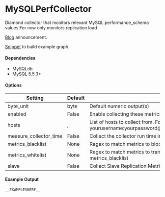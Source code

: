 <!--This file was generated from the python source
Please edit the source to make changes
-->
MySQLPerfCollector
=====


Diamond collector that monitors relevant MySQL performance_schema values
For now only monitors replication load

[Blog](http://bit.ly/PbSkbN) announcement.

[Snippet](http://bit.ly/SHwYhT) to build example graph.

#### Dependencies

 * MySQLdb
 * MySQL 5.5.3+


#### Options

Setting | Default | Description | Type
--------|---------|-------------|-----
byte_unit | byte | Default numeric output(s) | str
enabled | False | Enable collecting these metrics | bool
hosts | , | List of hosts to collect from. Format is yourusername:yourpassword@host:port/performance_schema[/nickname] | list
measure_collector_time | False | Collect the collector run time in ms | bool
metrics_blacklist | None | Regex to match metrics to block. Mutually exclusive with metrics_whitelist | NoneType
metrics_whitelist | None | Regex to match metrics to transmit. Mutually exclusive with metrics_blacklist | NoneType
slave | False | Collect Slave Replication Metrics | str

#### Example Output

```
__EXAMPLESHERE__
```

